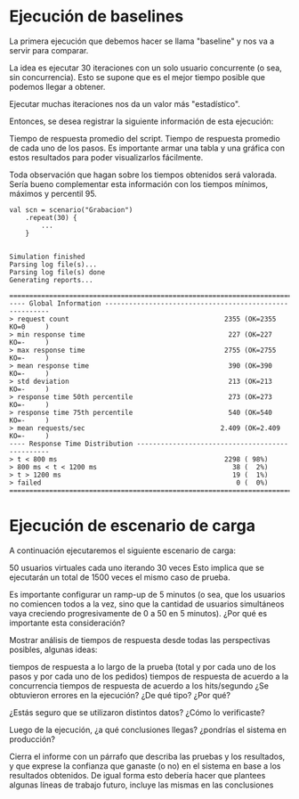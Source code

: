 # Ejecución de baselines

La primera ejecución que debemos hacer se llama "baseline" y nos va a servir para comparar. 

La idea es ejecutar 30 iteraciones con un solo usuario concurrente (o sea, sin concurrencia). Esto se supone que es el mejor tiempo posible que podemos llegar a obtener. 

Ejecutar muchas iteraciones nos da un valor más "estadístico".

Entonces, se desea registrar la siguiente información de esta ejecución:

Tiempo de respuesta promedio del script.
Tiempo de respuesta promedio de cada uno de los pasos. 
Es importante armar una tabla y una gráfica con estos resultados para poder visualizarlos fácilmente.

Toda observación que hagan sobre los tiempos obtenidos será valorada. Sería bueno complementar esta información con los tiempos mínimos, máximos y percentil 95.


    val scn = scenario("Grabacion")
        .repeat(30) {
            ...
        }
        
    
    Simulation finished
    Parsing log file(s)...
    Parsing log file(s) done
    Generating reports...
    
    ================================================================================
    ---- Global Information --------------------------------------------------------
    > request count                                       2355 (OK=2355   KO=0     )
    > min response time                                    227 (OK=227    KO=-     )
    > max response time                                   2755 (OK=2755   KO=-     )
    > mean response time                                   390 (OK=390    KO=-     )
    > std deviation                                        213 (OK=213    KO=-     )
    > response time 50th percentile                        273 (OK=273    KO=-     )
    > response time 75th percentile                        540 (OK=540    KO=-     )
    > mean requests/sec                                  2.409 (OK=2.409  KO=-     )
    ---- Response Time Distribution ------------------------------------------------
    > t < 800 ms                                          2298 ( 98%)
    > 800 ms < t < 1200 ms                                  38 (  2%)
    > t > 1200 ms                                           19 (  1%)
    > failed                                                 0 (  0%)
    ================================================================================
    
    

# Ejecución de escenario de carga

A continuación ejecutaremos el siguiente escenario de carga:

50 usuarios virtuales
cada uno iterando 30 veces
Esto implica que se ejecutarán un total de 1500 veces el mismo caso de prueba. 

Es importante configurar un ramp-up de 5 minutos (o sea, que los usuarios no comiencen todos a la vez, sino que la cantidad de usuarios simultáneos vaya creciendo progresivamente de 0 a 50 en 5 minutos). ¿Por qué es importante esta consideración?

Mostrar análisis de tiempos de respuesta desde todas las perspectivas posibles, algunas ideas:

tiempos de respuesta a lo largo de la prueba (total y por cada uno de los pasos y por cada uno de los pedidos)
tiempos de respuesta de acuerdo a la concurrencia
tiempos de respuesta de acuerdo a los hits/segundo
¿Se obtuvieron errores en la ejecución? ¿De qué tipo? ¿Por qué?

¿Estás seguro que se utilizaron distintos datos? ¿Cómo lo verificaste?

Luego de la ejecución, ¿a qué conclusiones llegas? ¿pondrías el sistema en producción?

Cierra el informe con un párrafo que describa las pruebas y los resultados, y que exprese la confianza que ganaste (o no) en el sistema en base a los resultados obtenidos. De igual forma esto debería hacer que plantees algunas líneas de trabajo futuro, incluye las mismas en las conclusiones
